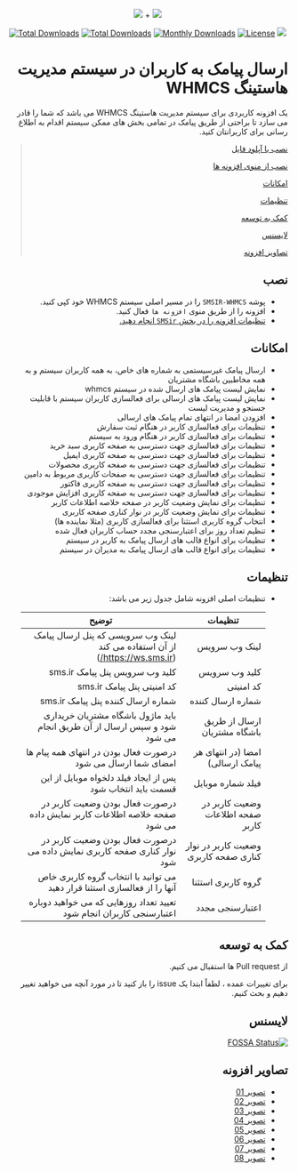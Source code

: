 <p align="center">
<img src="https://user-images.githubusercontent.com/3329008/111814382-a31bc700-88ef-11eb-94e2-41dd10c0d2b1.png" /> + 
<img src="https://user-images.githubusercontent.com/3329008/112176051-657fac80-8c15-11eb-87c1-d48fa0942392.png" />
</p>
<p align="center">
  <a href="https://packagist.org/packages/pejmankheyri/smsir-whmcs"><img src="https://poser.pugx.org/pejmankheyri/smsir-whmcs/v/stable" alt="Total Downloads"></a>
<a href="https://packagist.org/packages/pejmankheyri/smsir-whmcs"><img src="https://img.shields.io/packagist/dt/pejmankheyri/smsir-whmcs" alt="Total Downloads"></a>
  <a href="https://packagist.org/packages/pejmankheyri/smsir-whmcs"><img src="https://poser.pugx.org/pejmankheyri/smsir-whmcs/d/monthly" alt="Monthly Downloads"></a>
<a href="https://packagist.org/packages/pejmankheyri/smsir-whmcs"><img src="https://img.shields.io/github/license/pejmankheyri/smsir-whmcs" alt="License"></a>
<a href="https://app.fossa.com/projects/git%2Bgithub.com%2Fpejmankheyri%2FSMSIR-WHMCS?ref=badge_shield" alt="FOSSA Status"><img src="https://app.fossa.com/api/projects/git%2Bgithub.com%2Fpejmankheyri%2FSMSIR-WHMCS.svg?type=shield"/></a>
</p>
<div dir="rtl">

# ارسال پیامک به کاربران در سیستم مدیریت هاستینگ WHMCS

 یک افزونه کاربردی برای سیستم مدیریت هاستینگ WHMCS می باشد که شما را قادر می سازد تا براحتی از طریق پیامک در تمامی بخش های ممکن سیستم اقدام به اطلاع رسانی برای کاربرانتان کنید.


> [نصب با آپلود فایل](https://github.com/pejmankheyri/SMSIR-WHMCS#%D9%86%D8%B5%D8%A8-%D8%A8%D8%A7-%D8%A2%D9%BE%D9%84%D9%88%D8%AF-%D9%81%D8%A7%DB%8C%D9%84)
> 
> [نصب از منوی افزونه ها](https://github.com/pejmankheyri/SMSIR-WHMCS#%D9%86%D8%B5%D8%A8-%D8%A7%D8%B2-%D9%85%D9%86%D9%88%DB%8C-%D8%A7%D9%81%D8%B2%D9%88%D9%86%D9%87-%D9%87%D8%A7)
> 
> [امکانات](https://github.com/pejmankheyri/SMSIR-WHMCS#%D8%A7%D9%85%DA%A9%D8%A7%D9%86%D8%A7%D8%AA)
> 
> [تنظیمات](https://github.com/pejmankheyri/SMSIR-WHMCS#%D8%AA%D9%86%D8%B8%DB%8C%D9%85%D8%A7%D8%AA)
> 
> [کمک به توسعه](https://github.com/pejmankheyri/SMSIR-WHMCS#%DA%A9%D9%85%DA%A9-%D8%A8%D9%87-%D8%AA%D9%88%D8%B3%D8%B9%D9%87)
> 
> [لایسنس](https://github.com/pejmankheyri/SMSIR-WHMCS#%D9%84%D8%A7%DB%8C%D8%B3%D9%86%D8%B3)
> 
> [تصاویر افزونه](https://github.com/pejmankheyri/SMSIR-WHMCS#%D8%AA%D8%B5%D8%A7%D9%88%DB%8C%D8%B1-%D8%A7%D9%81%D8%B2%D9%88%D9%86%D9%87)

## نصب

* پوشه `SMSIR-WHMCS` را در مسیر اصلی سیستم WHMCS خود کپی کنید.
* افزونه را از طریق منوی `افزونه ها` فعال کنید.
* [تنظیمات افزونه را در بخش `SMSir` انجام دهید.](https://github.com/pejmankheyri/SMSIR-WHMCS#%D8%AA%D9%86%D8%B8%DB%8C%D9%85%D8%A7%D8%AA)


## امکانات

* ارسال پیامک غیرسیستمی به شماره های خاص، به همه کاربران سیستم و به همه مخاطبین باشگاه مشتریان
* نمایش لیست پیامک های ارسال شده در سیستم whmcs
* نمایش لیست پیامک های ارسالی برای فعالسازی کاربران سیستم با قابلیت جستجو و مدیریت لیست
* افزودن امضا در انتهای تمام پیامک های ارسالی
* تنظیمات برای فعالسازی کاربر در هنگام ثبت سفارش
* تنظیمات برای فعالسازی کاربر در هنگام ورود به سیستم
* تنظیمات برای فعالسازی جهت دسترسی به صفحه کاربری سبد خرید
* تنظیمات برای فعالسازی جهت دسترسی به صفحه کاربری ایمیل
* تنظیمات برای فعالسازی جهت دسترسی به صفحه کاربری محصولات
* تنظیمات برای فعالسازی جهت دسترسی به صفحات کاربری مربوط به دامین
* تنظیمات برای فعالسازی جهت دسترسی به صفحه کاربری فاکتور
* تنظیمات برای فعالسازی جهت دسترسی به صفحه کاربری افزایش موجودی
* تنظیمات برای نمایش وضعیت کاربر در صفحه خلاصه اطلاعات کاربر
* تنظیمات برای نمایش وضعیت کاربر در نوار کناری صفحه کاربری
* انتخاب گروه کاربری استثنا برای فعالسازی کاربری (مثلا نماینده ها)
* تنظیم تعداد روز برای اعتبارسنجی مجدد حساب کاربران فعال شده
* تنظیمات برای انواع قالب های ارسال پیامک به کاربر در سیستم
* تنظیمات برای انواع قالب های ارسال پیامک به مدیران در سیستم

## تنظیمات

* تنظیمات اصلی افزونه شامل جدول زیر می باشد:

    | تنظیمات | توضیح |
    | ------ | ------ |
    | لینک وب سرویس | لینک وب سرویسی که پنل ارسال پیامک از آن استفاده می کند (https://ws.sms.ir/) |
    | کلید وب سرویس | کلید وب سرویس پنل پیامک sms.ir |
    | کد امنیتی | کد امنیتی پنل پیامک sms.ir |
    | شماره ارسال کننده | شماره ارسال کننده پنل پیامک sms.ir |
    | ارسال از طریق باشگاه مشتریان | باید ماژول باشگاه مشتریان خریداری شود و سپس ارسال از آن طریق انجام می شود |
    | امضا (در انتهای هر پیامک ارسالی) | درصورت فعال بودن در انتهای همه پیام ها امضای شما ارسال می شود |
    | فیلد شماره موبایل | پس از ایجاد فیلد دلخواه موبایل از این قسمت باید انتخاب شود |
    | وضعیت کاربر در صفحه اطلاعات کاربر | درصورت فعال بودن وضعیت کاربر در صفحه خلاصه اطلاعات کاربر نمایش داده می شود |
    | وضعیت کاربر در نوار کناری صفحه کاربری | درصورت فعال بودن وضعیت کاربر در نوار کناری صفحه کاربری نمایش داده می شود |
    | گروه کاربری استثنا | می توانید با انتخاب گروه کاربری خاص آنها را از فعالسازی استثنا قرار دهید |
    | اعتبارسنجی مجدد | تعیید تعداد روزهایی که می خواهید دوباره اعتبارسنجی کاربران انجام شود |

## کمک به توسعه

از Pull request ها استقبال می کنیم.

برای تغییرات عمده ، لطفاً ابتدا یک issue را باز کنید تا در مورد آنچه می خواهید تغییر دهیم و بحث کنیم.

## لایسنس

[![FOSSA Status](https://app.fossa.com/api/projects/git%2Bgithub.com%2Fpejmankheyri%2FSMSIR-WHMCS.svg?type=large)](https://app.fossa.com/projects/git%2Bgithub.com%2Fpejmankheyri%2FSMSIR-WHMCS?ref=badge_large)

</div>

<div dir="rtl">

## تصاویر افزونه

* <a href="https://user-images.githubusercontent.com/3329008/112186419-bd6ee100-8c1e-11eb-8b10-688160f87088.png" target="_blank">تصویر 01</a>
* <a href="https://user-images.githubusercontent.com/3329008/112186518-d5466500-8c1e-11eb-98d2-0b74280fec2e.png" target="_blank">تصویر 02</a>
* <a href="https://user-images.githubusercontent.com/3329008/112186568-e68f7180-8c1e-11eb-8103-e9f113ab37c9.png" target="_blank">تصویر 03</a>
* <a href="https://user-images.githubusercontent.com/3329008/112186625-f4dd8d80-8c1e-11eb-9332-5fbfa17faa3e.png" target="_blank">تصویر 04</a>
* <a href="https://user-images.githubusercontent.com/3329008/112186673-00c94f80-8c1f-11eb-9721-ffaf57f7449e.png" target="_blank">تصویر 05</a>
* <a href="https://user-images.githubusercontent.com/3329008/112276169-0fa31700-8c9e-11eb-9768-35b9b2a6cdac.png" target="_blank">تصویر 06</a>
* <a href="https://user-images.githubusercontent.com/3329008/112276193-19c51580-8c9e-11eb-8b53-7481cebaae8d.png" target="_blank">تصویر 07</a>
* <a href="https://user-images.githubusercontent.com/3329008/112276238-25184100-8c9e-11eb-9594-1b05e9a698a2.png" target="_blank">تصویر 08</a>

</div>